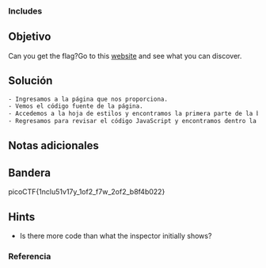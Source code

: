 ### Includes
## Objetivo

Can you get the flag?Go to this [website](http://saturn.picoctf.net:58519/) and see what you can discover.
## Solución
```bash
- Ingresamos a la página que nos proporciona.
- Vemos el código fuente de la página.
- Accedemos a la hoja de estilos y encontramos la primera parte de la bandera.
- Regresamos para revisar el código JavaScript y encontramos dentro la segunda parte.
```
## Notas adicionales

## Bandera

picoCTF{1nclu51v17y_1of2_f7w_2of2_b8f4b022}
## Hints

- Is there more code than what the inspector initially shows?
### Referencia